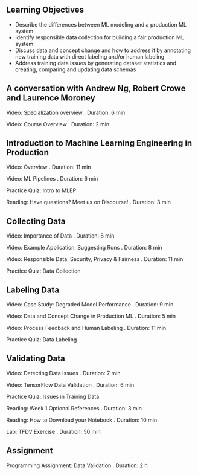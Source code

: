 ## Learning Objectives

* Describe the differences between ML modeling and a production ML system
* Identify responsible data collection for building a fair production ML system
* Discuss data and concept change and how to address it by annotating new training data with direct labeling and/or human labeling
* Address training data issues by generating dataset statistics and creating, comparing and updating data schemas

## A conversation with Andrew Ng, Robert Crowe and Laurence Moroney

Video: Specialization overview . Duration: 6 min

Video: Course Overview . Duration: 2 min

## Introduction to Machine Learning Engineering in Production

Video: Overview . Duration: 11 min

Video: ML Pipelines . Duration: 6 min

Practice Quiz: Intro to MLEP

Reading: Have questions? Meet us on Discourse! . Duration: 3 min

## Collecting Data

Video: Importance of Data . Duration: 8 min

Video: Example Application: Suggesting Runs . Duration: 8 min

Video: Responsible Data: Security, Privacy & Fairness . Duration: 11 min

Practice Quiz: Data Collection

## Labeling Data

Video: Case Study: Degraded Model Performance . Duration: 9 min

Video: Data and Concept Change in Production ML . Duration: 5 min

Video: Process Feedback and Human Labeling . Duration: 11 min

Practice Quiz: Data Labeling

## Validating Data

Video: Detecting Data Issues . Duration: 7 min

Video: TensorFlow Data Validation . Duration: 6 min

Practice Quiz: Issues in Training Data

Reading: Week 1 Optional References . Duration: 3 min

Reading: How to Download your Notebook . Duration: 10 min

Lab: TFDV Exercise . Duration: 50 min

## Assignment

Programming Assignment: Data Validation . Duration: 2 h
